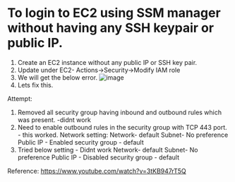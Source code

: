 # To login to EC2 using SSM manager without having any SSH keypair or public IP.

1. Create an EC2 instance without any public IP or SSH key pair.
2. Update under EC2- Actions->Security->Modify IAM role
3. We will get the below error.
![image](https://github.com/Abinash04/AWS-hands-on-labs/assets/15240069/65aeaec9-950f-412f-8a9c-afd0bb27979c)
4. Lets fix this.

Attempt:
1. Removed all security group having inbound and outbound rules which was present. -didnt work
2. Need to enable outbound rules in the security group with TCP 443 port. - this worked.
   Network setting:
Network- default
Subnet- No preference
Public IP - Enabled
security group - default
3. Tried below setting - Didnt work
   Network- default
Subnet- No preference
Public IP - Disabled
security group - default

Reference:
https://www.youtube.com/watch?v=3tKB947rT5Q
